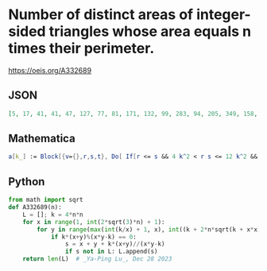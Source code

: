 # Number of distinct areas of integer\-sided triangles whose area equals n times their perimeter\.
https://oeis.org/A332689
## JSON
```JSON
[5, 17, 41, 41, 47, 127, 77, 81, 171, 132, 99, 283, 94, 205, 349, 158, 115, 457, 122, 296, 530, 267, 134, 546, 219, 260, 428, 471, 130, 953, 144, 264, 613, 332, 557, 1031, 139, 346, 614, 600, 162, 1381, 169, 562, 1132, 348, 186, 1000, 363, 593, 688, 571, 164, 1123]
```
## Mathematica
```Mathematica
a[k_] := Block[{v={},r,s,t}, Do[ If[r <= s && 4 k^2 < r s <= 12 k^2 && IntegerQ[t = 4 k^2 (r + s)/(r s - 4 k^2)] && t >= s, AppendTo[v, r + s + t]], {r, Floor[2 Sqrt[3] k]}, {s, Floor[4 k^2/r], Ceiling[12 k^2/r]}]; Length@ Union@ v]; Array[a, 20] (* _Giovanni Resta_, Mar 04 2020 *)
```
## Python
```Python
from math import sqrt
def A332689(n):
    L = []; k = 4*n*n
    for x in range(1, int(2*sqrt(3)*n) + 1):
        for y in range(max(int(k/x) + 1, x), int((k + 2*n*sqrt(k + x*x))/x) + 1):
            if k*(x+y)%(x*y-k) == 0:
                s = x + y + k*(x+y)//(x*y-k)
                if s not in L: L.append(s)
    return len(L)  # _Ya-Ping Lu_, Dec 28 2023
```
